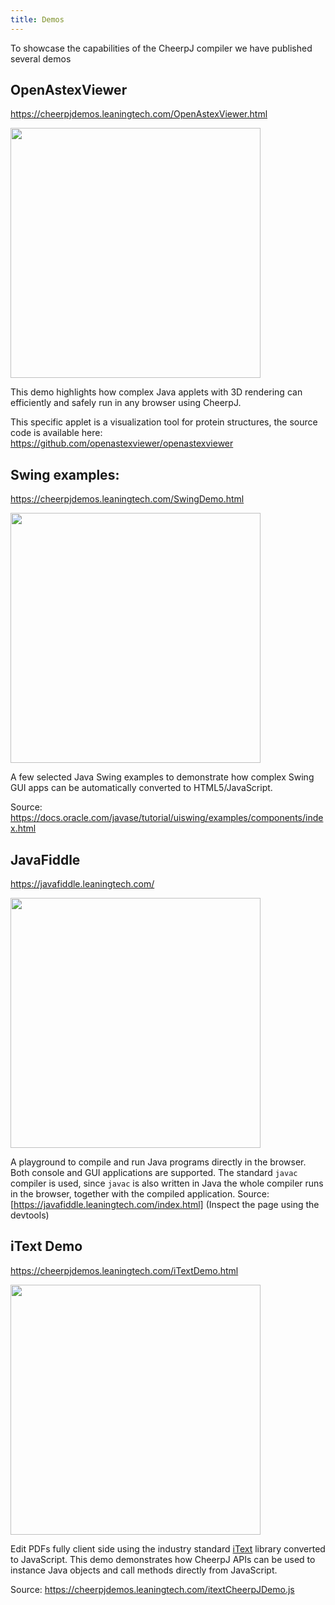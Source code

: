 ```yaml
---
title: Demos
---
```


To showcase the capabilities of the CheerpJ compiler we have published several demos

## OpenAstexViewer

<https://cheerpjdemos.leaningtech.com/OpenAstexViewer.html>

<img src="/cheerpj2/assets/demo_openastex.png" width="400">

This demo highlights how complex Java applets with 3D rendering can efficiently and safely run in any browser using CheerpJ.

This specific applet is a visualization tool for protein structures, the source code is available here: <https://github.com/openastexviewer/openastexviewer>

## Swing examples:

<https://cheerpjdemos.leaningtech.com/SwingDemo.html>

<img src="/cheerpj2/assets/demo_swing.png" width="400">

A few selected Java Swing examples to demonstrate how complex Swing GUI apps can be automatically converted to HTML5/JavaScript.

Source: <https://docs.oracle.com/javase/tutorial/uiswing/examples/components/index.html>

## JavaFiddle

<https://javafiddle.leaningtech.com/>

<img src="/cheerpj2/assets/demo_fiddle.png" width="400">

A playground to compile and run Java programs directly in the browser. Both console and GUI applications are supported. The standard ```javac``` compiler is used, since ```javac``` is also written in Java the whole compiler runs in the browser, together with the compiled application.
Source: [https://javafiddle.leaningtech.com/index.html] (Inspect the page using the devtools)

## iText Demo

<https://cheerpjdemos.leaningtech.com/iTextDemo.html>

<img src="/cheerpj2/assets/demo_itext.png" width="400">

Edit PDFs fully client side using the industry standard [iText](https://itextpdf.com/en) library converted to JavaScript. This demo demonstrates how CheerpJ APIs can be used to instance Java objects and call methods directly from JavaScript.

Source: <https://cheerpjdemos.leaningtech.com/itextCheerpJDemo.js>


